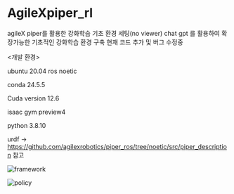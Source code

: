 # AgileXpiper_rl
agileX piper를 활용한 강화학습 기초 환경 세팅(no viewer)
chat gpt 를 활용하여 확장가능한 기초적인 강화학습 환경 구축
현재 코드 추가 및 버그 수정중

<개발 환경>

ubuntu 20.04 ros noetic

conda 24.5.5

Cuda version 12.6

isaac gym preview4

python 3.8.10

urdf -> https://github.com/agilexrobotics/piper_ros/tree/noetic/src/piper_description 참고

<Framework>
  
![framework](https://github.com/user-attachments/assets/02022e95-2a92-4112-816e-1b007736a9d8)

<Policy>
  
![policy](https://github.com/user-attachments/assets/8616f610-8b98-475e-940d-0391ea975e86)
